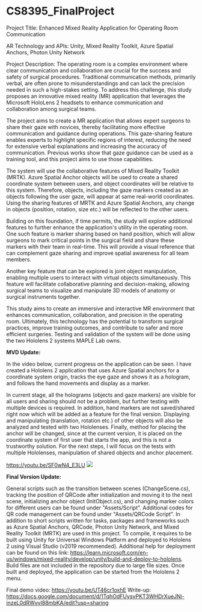 # CS8395_FinalProject

Project Title: Enhanced Mixed Reality Application for Operating Room Communication

AR Technology and APIs: Unity, Mixed Reality Toolkit, Azure Spatial Anchors, Photon Unity Network

Project Description:
The operating room is a complex environment where clear communication and collaboration are crucial for the success and safety of surgical procedures. Traditional communication methods, primarily verbal, are often prone to misunderstandings and can lack the precision needed in such a high-stakes setting. To address this challenge, this study proposes an innovative mixed reality (MR) application that leverages the Microsoft HoloLens 2 headsets to enhance communication and collaboration among surgical teams.

The project aims to create a MR application that allows expert surgeons to share their gaze with novices, thereby facilitating more effective communication and guidance during operations. This gaze-sharing feature enables experts to highlight specific regions of interest, reducing the need for extensive verbal explanations and increasing the accuracy of communication. Previous works show that gaze guidance can be used as a training tool, and this project aims to use those capabilities. 

The system will use the collaborative features of Mixed Reality Toolkit (MRTK). Azure Spatial Anchor objects will be used to create a shared coordinate system between users, and object coordinates will be relative to this system. Therefore, objects, including the gaze markers created as an objects following the user gaze, will appear at same real-world coordinates. Using the sharing features of MRTK and Azure Spatial Anchors, any change in objects (position, rotation, size etc.) will be reflected to the other users.

Building on this foundation, if time permits, the study will explore additional features to further enhance the application's utility in the operating room. One such feature is marker sharing based on hand position, which will allow surgeons to mark critical points in the surgical field and share these markers with their team in real-time. This will provide a visual reference that can complement gaze sharing and improve spatial awareness for all team members.

Another key feature that can be explored is joint object manipulation, enabling multiple users to interact with virtual objects simultaneously. This feature will facilitate collaborative planning and decision-making, allowing surgical teams to visualize and manipulate 3D models of anatomy or surgical instruments together.

This study aims to create an immersive and interactive MR environment that enhances communication, collaboration, and precision in the operating room. Ultimately, this technology has the potential to transform surgical practices, improve training outcomes, and contribute to safer and more efficient surgeries. Testing and validation of the system will be done using the two Hololens 2 systems MAPLE Lab owns. 


**MVD Update:**

In the video below, current progress on the application can be seen. I have created a Hololens 2 application that uses Azure Spatial anchors for a coordinate system origin, tracks the eye gaze and shows it as a hologram, and follows the hand movements and display as a marker. 

In current stage, all the holograms (objects and gaze markers) are visible for all users and sharing should not be a problem, but further testing with multiple devices is required. In addition, hand markers are not saved/shared right now which will be added as a feature for the final version. Displaying and manipulating (translation, rotation etc.) of other objects will also be analyzed and tested with two Hololenses. Finally, method for placing the anchor will be changed, since at the current version, it is placed on the coordinate system of first user that starts the app, and this is not a trustworthy solution. For the next steps, I will focus on the tests with multiple Hololenses, manipulation of shared objects and anchor placement. 

https://youtu.be/SF0wN4_E3LU
![](https://github.com/acarayberk/CS8395_FinalProject/assets/106617053/af5ed538-d56c-4109-abe7-c0d43eca06d1)


**Final Version Update:**

General scripts such as the transition between scenes (ChangeScene.cs), tracking the position of QRCode after initialization and moving it to the next scene, initializing anchor object (InitObject.cs), and changing marker colors for different users can be found under "Assets/Script". Additional codes for QR code management can be found under "Assets/QRCode Script". In addition to short scripts written for tasks, packages and frameworks such as Azure Spatial Anchors, QRCode, Photon Unity Network, and Mixed Reality Toolkit (MRTK) are used in this project. To compile, it requires to be built using Unity for Universal Windows Platform and deployed to Hololens 2 using Visual Studio (v2019 recommended). Additional help for deployment can be found on this link: https://learn.microsoft.com/en-us/windows/mixed-reality/develop/unity/build-and-deploy-to-hololens. Build files are not included in the repository due to large file sizes. Once built and deployed, the application can be started from the Hololens 2 menu.

Final demo video: https://youtu.be/UT46cr1oxhE
Write-up: https://docs.google.com/document/d/1TqhOdFUysvPKT3WHDrXueJNj-inzeL0dRWvvI88mbKA/edit?usp=sharing
